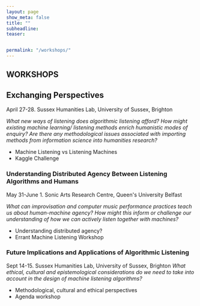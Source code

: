 ```yaml
---
layout: page
show_meta: false
title: ""
subheadline:
teaser:


permalink: "/workshops/"
---
```

## WORKSHOPS

## Exchanging Perspectives
April 27-28. Sussex Humanities Lab, University of Sussex, Brighton

*What new ways of listening does algorithmic listening afford?*
*How might existing machine learning/ listening methods enrich humanistic modes of enquiry?*
*Are there any methodological issues associated with importing methods from information science into humanities research?*

+ Machine Listening vs Listening Machines
+ Kaggle Challenge

### Understanding Distributed Agency Between Listening Algorithms and Humans
May 31-June 1. Sonic Arts Research Centre, Queen's University Belfast

*What can improvisation and computer music performance practices teach us about human-machine agency? How might this inform or challenge our understanding of how we can actively listen together with machines?*

+ Understanding distributed agency?
+ Errant Machine Listening Workshop

### Future Implications and Applications of Algorithmic Listening
Sept 14-15. Sussex Humanities Lab, University of Sussex, Brighton
*What ethical, cultural and epistemological considerations do we need to take into account in the design of machine listening algorithms?*

+ Methodological, cultural and ethical perspectives
+ Agenda workshop
